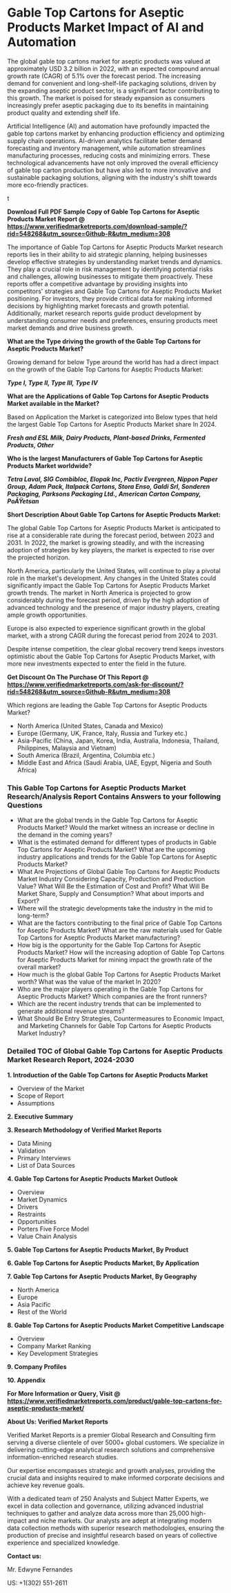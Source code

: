 <meta name="title" content="Global Gable Top Cartons for Aseptic Products Market Impact of AI and Automation"><meta name="description" content="The global gable top cartons market for aseptic products was valued at approximately USD 3.2 billion in 2022, with an expected compound annual growth rate (CAGR) of 5."><meta name="title" content="Gable Top Cartons for Aseptic Products Market Size, Share, Scope, Trends, Growth, Opportunities, Analysis, Forecast"><h1>Gable Top Cartons for Aseptic Products Market Impact of AI and Automation</h1><p>The global gable top cartons market for aseptic products was valued at approximately USD 3.2 billion in 2022, with an expected compound annual growth rate (CAGR) of 5.1% over the forecast period. The increasing demand for convenient and long-shelf-life packaging solutions, driven by the expanding aseptic product sector, is a significant factor contributing to this growth. The market is poised for steady expansion as consumers increasingly prefer aseptic packaging due to its benefits in maintaining product quality and extending shelf life.</p><p>Artificial Intelligence (AI) and automation have profoundly impacted the gable top cartons market by enhancing production efficiency and optimizing supply chain operations. AI-driven analytics facilitate better demand forecasting and inventory management, while automation streamlines manufacturing processes, reducing costs and minimizing errors. These technological advancements have not only improved the overall efficiency of gable top carton production but have also led to more innovative and sustainable packaging solutions, aligning with the industry's shift towards more eco-friendly practices.</p>t</p><p id="" class=""><strong>Download Full PDF Sample Copy of Gable Top Cartons for Aseptic Products Market Report @ <a href="https://www.verifiedmarketreports.com/download-sample/?rid=548268&utm_source=Github-R&utm_medium=308" target="_blank">https://www.verifiedmarketreports.com/download-sample/?rid=548268&utm_source=Github-R&utm_medium=308</a></strong></p><p>The importance of&nbsp;Gable Top Cartons for Aseptic Products Market research reports lies in their ability to aid strategic planning, helping businesses develop effective strategies by understanding market trends and dynamics. They play a crucial role in risk management by identifying potential risks and challenges, allowing businesses to mitigate them proactively. These reports offer a competitive advantage by providing insights into competitors' strategies and Gable Top Cartons for Aseptic Products Market positioning. For investors, they provide critical data for making informed decisions by highlighting market forecasts and growth potential. Additionally, market research reports guide product development by understanding consumer needs and preferences, ensuring products meet market demands and drive business growth.</p><p><strong>What are the&nbsp;Type driving the growth of the Gable Top Cartons for Aseptic Products Market?</strong></p><p id="" class="">Growing demand for below Type around the world has had a direct impact on the growth of the Gable Top Cartons for Aseptic Products Market:</p><em><strong>Type I, Type II, Type III, Type IV</strong></em></p><strong>What are the&nbsp;Applications&nbsp;of Gable Top Cartons for Aseptic Products Market available in the Market?</strong></p><p id="" class="">Based on Application the Market is categorized into Below types that held the largest Gable Top Cartons for Aseptic Products Market share In 2024.</p><em><strong>Fresh and ESL Milk, Dairy Products, Plant-based Drinks, Fermented Products, Other</strong></em></p><strong>Who is the largest Manufacturers of Gable Top Cartons for Aseptic Products Market worldwide?</strong></p><p><em><strong>Tetra Laval, SIG Combibloc, Elopak Inc, Pactiv Evergreen, Nippon Paper Group, Adam Pack, Italpack Cartons, Stora Enso, Galdi Srl, Sonderen Packaging, Parksons Packaging Ltd., American Carton Company, PoÅŸetsan</strong></em></p><p id="" class=""><strong>Short Description About Gable Top Cartons for Aseptic Products Market:</strong></p><p>The global Gable Top Cartons for Aseptic Products Market is anticipated to rise at a considerable rate during the forecast period, between 2023 and 2031. In 2022, the market is growing steadily, and with the increasing adoption of strategies by key players, the market is expected to rise over the projected horizon.</p><p>North America, particularly the United States, will continue to play a pivotal role in the market's development. Any changes in the United States could significantly impact the Gable Top Cartons for Aseptic Products Market growth trends. The market in North America is projected to grow considerably during the forecast period, driven by the high adoption of advanced technology and the presence of major industry players, creating ample growth opportunities.</p><p>Europe is also expected to experience significant growth in the global market, with a strong CAGR during the forecast period from 2024 to 2031.</p><p>Despite intense competition, the clear global recovery trend keeps investors optimistic about the Gable Top Cartons for Aseptic Products Market, with more new investments expected to enter the field in the future.</p><p id="" class=""><strong>Get Discount On The Purchase Of This Report @ <a href="https://www.verifiedmarketreports.com/ask-for-discount/?rid=548268&utm_source=Github-R&utm_medium=308" target="_blank">https://www.verifiedmarketreports.com/ask-for-discount/?rid=548268&utm_source=Github-R&utm_medium=308</a></strong></p>Which regions are leading the Gable Top Cartons for Aseptic Products Market?</p><ul><li>North America (United States, Canada and Mexico)</li><li>Europe (Germany, UK, France, Italy, Russia and Turkey etc.)</li><li>Asia-Pacific (China, Japan, Korea, India, Australia, Indonesia, Thailand, Philippines, Malaysia and Vietnam)</li><li>South America (Brazil, Argentina, Columbia etc.)</li><li>Middle East and Africa (Saudi Arabia, UAE, Egypt, Nigeria and South Africa)</li></ul><h3 id="" class="">This Gable Top Cartons for Aseptic Products Market Research/Analysis Report Contains Answers to your following Questions</h3><ul><li>What are the global trends in the Gable Top Cartons for Aseptic Products Market? Would the market witness an increase or decline in the demand in the coming years?</li><li>What is the estimated demand for different types of products in Gable Top Cartons for Aseptic Products Market? What are the upcoming industry applications and trends for the Gable Top Cartons for Aseptic Products Market?</li><li>What Are Projections of Global Gable Top Cartons for Aseptic Products Market Industry Considering Capacity, Production and Production Value? What Will Be the Estimation of Cost and Profit? What Will Be Market Share, Supply and Consumption? What about imports and Export?</li><li>Where will the strategic developments take the industry in the mid to long-term?</li><li>What are the factors contributing to the final price of Gable Top Cartons for Aseptic Products Market? What are the raw materials used for Gable Top Cartons for Aseptic Products Market manufacturing?</li><li>How big is the opportunity for the Gable Top Cartons for Aseptic Products Market? How will the increasing adoption of Gable Top Cartons for Aseptic Products Market for mining impact the growth rate of the overall market?</li><li>How much is the global Gable Top Cartons for Aseptic Products Market worth? What was the value of the market In 2020?</li><li>Who are the major players operating in the Gable Top Cartons for Aseptic Products Market? Which companies are the front runners?</li><li>Which are the recent industry trends that can be implemented to generate additional revenue streams?</li><li>What Should Be Entry Strategies, Countermeasures to Economic Impact, and Marketing Channels for Gable Top Cartons for Aseptic Products Market Industry?</li></ul><h3 id="" class="">Detailed TOC of Global Gable Top Cartons for Aseptic Products Market Research Report, 2024-2030</h3><p id="" class=""><strong>1. Introduction of the Gable Top Cartons for Aseptic Products Market</strong></p><ul><li>Overview of the Market</li><li>Scope of Report</li><li>Assumptions</li></ul><p id="" class=""><strong>2. Executive Summary</strong></p><p id="" class=""><strong>3. Research Methodology of Verified Market Reports</strong></p><ul><li>Data Mining</li><li>Validation</li><li>Primary Interviews</li><li>List of Data Sources</li></ul><p id="" class=""><strong>4. Gable Top Cartons for Aseptic Products Market Outlook</strong></p><ul><li>Overview</li><li>Market Dynamics</li><li>Drivers</li><li>Restraints</li><li>Opportunities</li><li>Porters Five Force Model</li><li>Value Chain Analysis</li></ul><p id="" class=""><strong>5. Gable Top Cartons for Aseptic Products Market, By Product</strong></p><p id="" class=""><strong>6. Gable Top Cartons for Aseptic Products Market, By Application</strong></p><p id="" class=""><strong>7. Gable Top Cartons for Aseptic Products Market, By Geography</strong></p><ul><li>North America</li><li>Europe</li><li>Asia Pacific</li><li>Rest of the World</li></ul><p id="" class=""><strong>8. Gable Top Cartons for Aseptic Products Market Competitive Landscape</strong></p><ul><li>Overview</li><li>Company Market Ranking</li><li>Key Development Strategies</li></ul><p id="" class=""><strong>9. Company Profiles</strong></p><p id="" class=""><strong>10. Appendix</strong></p><p id="" class=""><strong>For More Information or Query, Visit @ <a href="https://www.verifiedmarketreports.com/product/gable-top-cartons-for-aseptic-products-market/" target="_blank">https://www.verifiedmarketreports.com/product/gable-top-cartons-for-aseptic-products-market/</a></strong></p><p id="" class=""><strong>About Us: Verified Market Reports</strong></p><p id="" class="">Verified Market Reports is a premier Global Research and Consulting firm serving a diverse clientele of over 5000+ global customers. We specialize in delivering cutting-edge analytical research solutions and comprehensive information-enriched research studies.</p><p id="" class="">Our expertise encompasses strategic and growth analyses, providing the crucial data and insights required to make informed corporate decisions and achieve key revenue goals.</p><p id="" class="">With a dedicated team of 250 Analysts and Subject Matter Experts, we excel in data collection and governance, utilizing advanced industrial techniques to gather and analyze data across more than 25,000 high-impact and niche markets. Our analysts are adept at integrating modern data collection methods with superior research methodologies, ensuring the production of precise and insightful research based on years of collective experience and specialized knowledge.</p><p id="" class=""><strong>Contact us:</strong></p><p id="" class="">Mr. Edwyne Fernandes</p><p id="" class="">US: +1(302) 551-2611</p>
